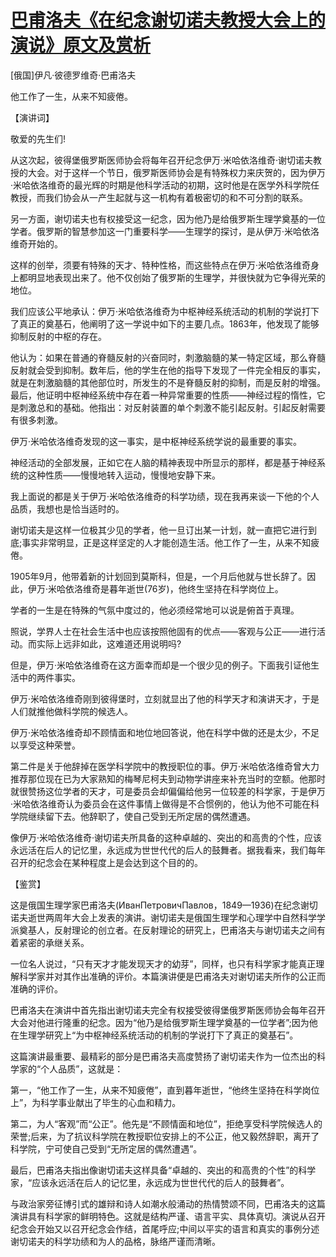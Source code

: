 # [巴甫洛夫《在纪念谢切诺夫教授大会上的演说》原文及赏析](https://www.vrrw.net/wx/14533.html)

[俄国]伊凡·彼德罗维奇·巴甫洛夫

他工作了一生，从来不知疲倦。

【演讲词】

敬爱的先生们!

从这次起，彼得堡俄罗斯医师协会将每年召开纪念伊万·米哈依洛维奇·谢切诺夫教授的大会。对于这样一个节日，俄罗斯医师协会是有特殊权力来庆贺的，因为伊万·米哈依洛维奇的最光辉的时期是他科学活动的初期，这时他是在医学外科学院任教授，而我们协会从一产生起就与这一机构有着极密切的和不可分割的联系。

另一方面，谢切诺夫也有权接受这一纪念，因为他乃是给俄罗斯生理学奠基的一位学者。俄罗斯的智慧参加这一门重要科学——生理学的探讨，是从伊万·米哈依洛维奇开始的。

这样的创举，须要有特殊的天才、特种性格，而这些特点在伊万·米哈依洛维奇身上都明显地表现出来了。他不仅创始了俄罗斯的生理学，并很快就为它争得光荣的地位。

我们应该公平地承认：伊万·米哈依洛维奇为中枢神经系统活动的机制的学说打下了真正的奠基石，他阐明了这一学说中如下的主要几点。1863年，他发现了能够抑制反射的中枢的存在。

他认为：如果在普通的脊髓反射的兴奋同时，刺激脑髓的某一特定区域，那么脊髓反射就会受到抑制。数年后，他的学生在他的指导下发现了一件完全相反的事实，就是在刺激脑髓的其他部位时，所发生的不是脊髓反射的抑制，而是反射的增强。最后，他证明中枢神经系统中存在着一种异常重要的性质——神经过程的惰性，它是刺激总和的基础。他指出：对反射装置的单个刺激不能引起反射。引起反射需要有很多刺激。

伊万·米哈依洛维奇发现的这一事实，是中枢神经系统学说的最重要的事实。

神经活动的全部发展，正如它在人脑的精神表现中所显示的那样，都是基于神经系统的这种性质——慢慢地转入运动，慢慢地安静下来。

我上面说的都是关于伊万·米哈依洛维奇的科学功绩，现在我再来谈一下他的个人品质，我想也是恰当适时的。

谢切诺夫是这样一位极其少见的学者，他一旦订出某一计划，就一直把它进行到底;事实非常明显，正是这样坚定的人才能创造生活。他工作了一生，从来不知疲倦。

1905年9月，他带着新的计划回到莫斯科，但是，一个月后他就与世长辞了。因此，伊万·米哈依洛维奇是暮年逝世(76岁)，他终生坚持在科学岗位上。

学者的一生是在特殊的气氛中度过的，他必须经常地可以说是俯首于真理。

照说，学界人士在社会生活中也应该按照他固有的优点——客观与公正——进行活动。而实际上远非如此，这难道还用说明吗?

但是，伊万·米哈依洛维奇在这方面幸而却是一个很少见的例子。下面我引证他生活中的两件事实。

伊万·米哈依洛维奇刚到彼得堡时，立刻就显出了他的科学天才和演讲天才，于是人们就推他做科学院的候选人。

伊万·米哈依洛维奇却不顾情面和地位地回答说，他在科学中做的还是太少，不足以享受这种荣誉。

第二件是关于他辞掉在医学科学院中的教授职位的事。伊万·米哈依洛维奇曾大力推荐那位现在已为大家熟知的梅琴尼柯夫到动物学讲座来补充当时的空额。他那时就很赞扬这位学者的天才，可是委员会却偏偏给他另一位较差的科学家，于是伊万·米哈依洛维奇认为委员会在这件事情上做得是不合惯例的，他认为他不可能在科学院继续留下去。他辞职了，使自己受到无所定居的偶然遭遇。

像伊万·米哈依洛维奇·谢切诺夫所具备的这种卓越的、突出的和高贵的个性，应该永远活在后人的记忆里，永远成为世世代代的后人的鼓舞者。据我看来，我们每年召开的纪念会在某种程度上是会达到这个目的的。



【鉴赏】

这是俄国生理学家巴甫洛夫(ИванПетровичПавлов，1849—1936)在纪念谢切诺夫逝世两周年大会上发表的演讲。谢切诺夫是俄国生理学和心理学中自然科学学派奠基人，反射理论的创立者。在反射理论的研究上，巴甫洛夫与谢切诺夫之间有着紧密的承继关系。

一位名人说过，“只有天才才能发现天才的幼芽”，同样，也只有科学家才能真正理解科学家并对其作出准确的评价。本篇演讲便是巴甫洛夫对谢切诺夫所作的公正而准确的评价。

巴甫洛夫在演讲中首先指出谢切诺夫完全有权接受彼得堡俄罗斯医师协会每年召开大会对他进行隆重的纪念。因为“他乃是给俄罗斯生理学奠基的一位学者”;因为他在生理学研究上“为中枢神经系统活动的机制的学说打下了真正的奠基石”。

这篇演讲最重要、最精彩的部分是巴甫洛夫高度赞扬了谢切诺夫作为一位杰出的科学家的“个人品质”，这就是：

第一，“他工作了一生，从来不知疲倦”，直到暮年逝世，“他终生坚持在科学岗位上”，为科学事业献出了毕生的心血和精力。

第二，为人“客观”而“公正”。他先是“不顾情面和地位”，拒绝享受科学院候选人的荣誉;后来，为了抗议科学院在教授职位安排上的不公正，他又毅然辞职，离开了科学院，宁可使自己受到“无所定居的偶然遭遇”。

最后，巴甫洛夫指出像谢切诺夫这样具备“卓越的、突出的和高贵的个性”的科学家，“应该永远活在后人的记忆里，永远成为世世代代的后人的鼓舞者”。

与政治家旁征博引式的雄辩和诗人如潮水般涌动的热情赞颂不同，巴甫洛夫的这篇演讲具有科学家的鲜明特色。这就是结构严谨、语言平实、具体真切。演说从召开纪念会开始又以召开纪念会作结，首尾呼应;中间以平实的语言和真实的事例分述谢切诺夫的科学功绩和为人的品格，脉络严谨而清晰。

